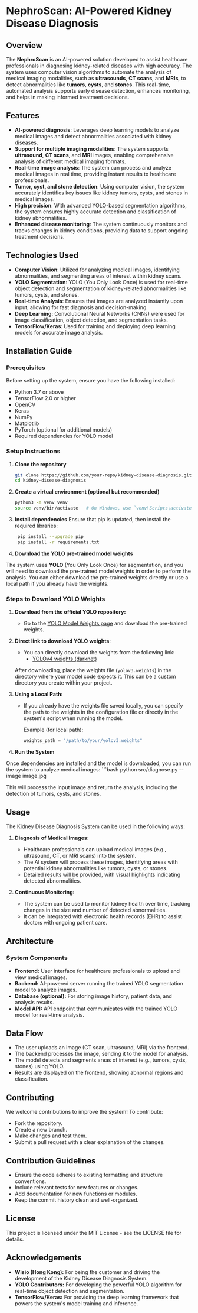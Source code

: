 # NephroScan: AI-Powered Kidney Disease Diagnosis

## Overview

The **NephroScan** is an AI-powered solution developed to assist healthcare professionals in diagnosing kidney-related diseases with high accuracy. The system uses computer vision algorithms to automate the analysis of medical imaging modalities, such as **ultrasounds**, **CT scans**, and **MRIs**, to detect abnormalities like **tumors**, **cysts**, and **stones**. This real-time, automated analysis supports early disease detection, enhances monitoring, and helps in making informed treatment decisions.

## Features

- **AI-powered diagnosis**: Leverages deep learning models to analyze medical images and detect abnormalities associated with kidney diseases.
- **Support for multiple imaging modalities**: The system supports **ultrasound**, **CT scans**, and **MRI** images, enabling comprehensive analysis of different medical imaging formats.
- **Real-time image analysis**: The system can process and analyze medical images in real time, providing instant results to healthcare professionals.
- **Tumor, cyst, and stone detection**: Using computer vision, the system accurately identifies key issues like kidney tumors, cysts, and stones in medical images.
- **High precision**: With advanced YOLO-based segmentation algorithms, the system ensures highly accurate detection and classification of kidney abnormalities.
- **Enhanced disease monitoring**: The system continuously monitors and tracks changes in kidney conditions, providing data to support ongoing treatment decisions.

## Technologies Used

- **Computer Vision**: Utilized for analyzing medical images, identifying abnormalities, and segmenting areas of interest within kidney scans.
- **YOLO Segmentation**: YOLO (You Only Look Once) is used for real-time object detection and segmentation of kidney-related abnormalities like tumors, cysts, and stones.
- **Real-time Analysis**: Ensures that images are analyzed instantly upon input, allowing for fast diagnosis and decision-making.
- **Deep Learning**: Convolutional Neural Networks (CNNs) were used for image classification, object detection, and segmentation tasks.
- **TensorFlow/Keras**: Used for training and deploying deep learning models for accurate image analysis.

## Installation Guide

### Prerequisites

Before setting up the system, ensure you have the following installed:

- Python 3.7 or above
- TensorFlow 2.0 or higher
- OpenCV
- Keras
- NumPy
- Matplotlib
- PyTorch (optional for additional models)
- Required dependencies for YOLO model

### Setup Instructions

1. **Clone the repository**

   ```bash
   git clone https://github.com/your-repo/kidney-disease-diagnosis.git
   cd kidney-disease-diagnosis

2. **Create a virtual environment (optional but recommended)**

    ```bash
    python3 -m venv venv
    source venv/bin/activate   # On Windows, use `venv\Scripts\activate`

3. **Install dependencies**
  Ensure that pip is updated, then install the required libraries:

   ```bash
    pip install --upgrade pip
    pip install -r requirements.txt
   
4. **Download the YOLO pre-trained model weights**


The system uses **YOLO** (You Only Look Once) for segmentation, and you will need to download the pre-trained model weights in order to perform the analysis. You can either download the pre-trained weights directly or use a local path if you already have the weights.

### Steps to Download YOLO Weights

  1. **Download from the official YOLO repository:**
     - Go to the [YOLO Model Weights page](https://github.com/AlexeyAB/darknet) and download the pre-trained weights.
     
  2. **Direct link to download YOLO weights**:
     - You can directly download the weights from the following link:
       - [YOLOv4 weights (darknet)](https://pjreddie.com/media/files/yolov3.weights)
     
     After downloading, place the weights file (`yolov3.weights`) in the directory where your model code expects it. This can be a custom directory you create within your project.
  
  3. **Using a Local Path:**
     - If you already have the weights file saved locally, you can specify the path to the weights in the configuration file or directly in the system's script when running the model.

       Example (for local path):
       ```python
       weights_path = "/path/to/your/yolov3.weights"

5. **Run the System**

Once dependencies are installed and the model is downloaded, you can run the system to analyze medical images:
    ```bash
    python src/diagnose.py --image image.jpg

This will process the input image and return the analysis, including the detection of tumors, cysts, and stones.

## Usage
The Kidney Disease Diagnosis System can be used in the following ways:

1. **Diagnosis of Medical Images:**

    - Healthcare professionals can upload medical images (e.g., ultrasound, CT, or MRI scans) into the system.
    - The AI system will process these images, identifying areas with potential kidney abnormalities like tumors, cysts, or stones.
    - Detailed results will be provided, with visual highlights indicating detected abnormalities.

2. **Continuous Monitoring:**

    - The system can be used to monitor kidney health over time, tracking changes in the size and number of detected abnormalities.
    - It can be integrated with electronic health records (EHR) to assist doctors with ongoing patient care.
   
## Architecture

### System Components

  - **Frontend:** User interface for healthcare professionals to upload and view medical images.
  - **Backend:** AI-powered server running the trained YOLO segmentation model to analyze images.
  - **Database (optional):** For storing image history, patient data, and analysis results.
  - **Model API:** API endpoint that communicates with the trained YOLO model for real-time analysis.

## Data Flow

  - The user uploads an image (CT scan, ultrasound, MRI) via the frontend.
  - The backend processes the image, sending it to the model for analysis.
  - The model detects and segments areas of interest (e.g., tumors, cysts, stones) using YOLO.
  - Results are displayed on the frontend, showing abnormal regions and classification.

## Contributing

We welcome contributions to improve the system! To contribute:

  - Fork the repository.
  - Create a new branch.
  - Make changes and test them.
  - Submit a pull request with a clear explanation of the changes.

## Contribution Guidelines

  - Ensure the code adheres to existing formatting and structure conventions.
  - Include relevant tests for new features or changes.
  - Add documentation for new functions or modules.
  - Keep the commit history clean and well-organized.

## License
This project is licensed under the MIT License - see the LICENSE file for details.

## Acknowledgements

  - **Wisio (Hong Kong):** For being the customer and driving the development of the Kidney Disease Diagnosis System.
  - **YOLO Contributors:** For developing the powerful YOLO algorithm for real-time object detection and segmentation.
  - **TensorFlow/Keras:** For providing the deep learning framework that powers the system's model training and inference.
